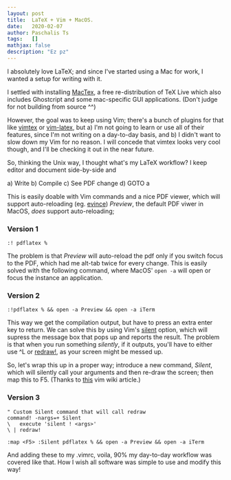 ```yaml
---
layout: post
title:  LaTeX + Vim + MacOS.
date:   2020-02-07
author: Paschalis Ts
tags:   []
mathjax: false
description: "Ez pz"
---
```



I absolutely love LaTeX; and since I've started using a Mac for work, I wanted a setup for writing with it.

I settled with installing [MacTex](http://www.tug.org/mactex/), a free re-distribution of TeX Live which also includes Ghostcript and some mac-specific GUI applications. (Don't judge for not building from source ^^)

However, the goal was to keep using Vim; there's a bunch of plugins for that like [vimtex](https://github.com/lervag/vimtex) or [vim-latex](https://github.com/vim-latex/vim-latex), but a) I'm not going to learn or use all of their features, since I'm not writing on a day-to-day basis, and b) I didn't want to slow down my Vim for no reason. I will concede that vimtex looks very cool though, and I'll be checking it out in the near future.

So, thinking the Unix way, I thought what's my LaTeX workflow? I keep editor and document side-by-side and

a) Write
b) Compile
c) See PDF change
d) GOTO a

This is easily doable with Vim commands and a nice PDF viewer, which will support auto-reloading (eg. [evince](https://wiki.gnome.org/Apps/Evince)) *Preview*, the default PDF viwer in MacOS, *does* support auto-reloading;

### Version 1
```vim
:! pdflatex %
```

The problem is that *Preview* will auto-reload the pdf only if you switch focus to the PDF, which had me alt-tab twice for every change. This is easily solved with the following command, where MacOS' `open -a` will open or focus the instance an application.

### Version 2
```vim
:!pdflatex % && open -a Preview && open -a iTerm
```

This way we get the compilation output, but have to press an extra enter key to return. We can solve this by using Vim's [silent](https://vimhelp.org/various.txt.html) option, which will supress the message box that pops up and reports the result. The problem is that when you run something *silently*, if it outputs, you'll have to either use ^L or [redraw!](https://vimhelp.org/various.txt.html#CTRL-L), as your screen might be messed up.

So, let's wrap this up in a proper way; introduce a new command, *Silent*, which will silently call your arguments and then re-draw the screen; then map this to F5.
(Thanks to [this](https://vim.fandom.com/wiki/Avoiding_the_%22Hit_ENTER_to_continue%22_prompts) vim wiki article.)

### Version 3
```vim
" Custom Silent command that will call redraw
command! -nargs=+ Silent
\   execute 'silent ! <args>'
\ | redraw!

:map <F5> :Silent pdflatex % && open -a Preview && open -a iTerm
```


And adding these to my .vimrc, voila, 90% my day-to-day workflow was covered like that. How I wish all software was simple to use and modify this way!